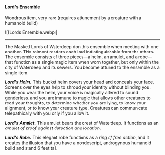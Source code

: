 #### Lord's Ensemble

Wondrous item, very rare (requires attunement by a creature with a humanoid build)

![[Lords Ensemble.webp]]

---

The Masked Lords of Waterdeep don this ensemble when meeting with one another. This raiment renders each lord indistinguishable from the others. The ensemble consists of three pieces—a helm, an amulet, and a robe—that function as a single magic item when worn together, but only within the city of Waterdeep and its sewers. You become attuned to the ensemble as a single item.

***Lord's Helm.*** This bucket helm covers your head and conceals your face. Screens over the eyes help to shroud your identity without blinding you. While you wear the helm, your voice is magically altered to sound genderless, and you are immune to magic that allows other creatures to read your thoughts, to determine whether you are lying, to know your alignment, or to know your creature type. Creatures can communicate telepathically with you only if you allow it.

***Lord's Amulet.*** This amulet bears the crest of Waterdeep. It functions as an *amulet of proof against detection and location*.

***Lord's Robe.*** This elegant robe functions as a *ring of free action*, and it creates the illusion that you have a nondescript, androgynous humanoid build and stand 6 feet tall.